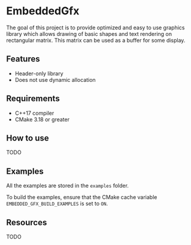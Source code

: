 # EmbeddedGfx

The goal of this project is to provide optimized and easy to use graphics library which allows drawing of basic shapes and text rendering on rectangular matrix.
This matrix can be used as a buffer for some display.

## Features

- Header-only library
- Does not use dynamic allocation

## Requirements

- C++17 compiler
- CMake 3.18 or greater

## How to use

TODO

## Examples

All the examples are stored in the `examples` folder.

To build the examples, ensure that the CMake cache variable `EMBEDDED_GFX_BUILD_EXAMPLES` is set to `ON`.

## Resources

TODO
